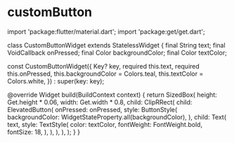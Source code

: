 # customButton

import 'package:flutter/material.dart';
import 'package:get/get.dart';

class CustomButtonWidget extends StatelessWidget {
  final String text;
  final VoidCallback onPressed;
  final Color backgroundColor;
  final Color textColor;

  const CustomButtonWidget({
    Key? key,
    required this.text,
    required this.onPressed,
    this.backgroundColor = Colors.teal,
    this.textColor = Colors.white,
  }) : super(key: key);

  @override
  Widget build(BuildContext context) {
    return SizedBox(
      height: Get.height * 0.06,
      width: Get.width * 0.8,
      child: ClipRRect(
        child: ElevatedButton(
          onPressed: onPressed,
          style: ButtonStyle(
            backgroundColor: WidgetStateProperty.all(backgroundColor),
          ),
          child: Text(
            text,
            style: TextStyle(
              color: textColor,
              fontWeight: FontWeight.bold,
              fontSize: 18,
            ),
          ),
        ),
      ),
    );
  }
}

